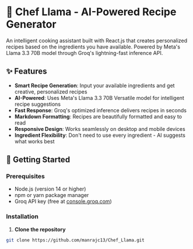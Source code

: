 # 🍳 Chef Llama - AI-Powered Recipe Generator

An intelligent cooking assistant built with React.js that creates personalized recipes based on the ingredients you have available. Powered by Meta's Llama 3.3 70B model through Groq's lightning-fast inference API.

## ✨ Features

- **Smart Recipe Generation**: Input your available ingredients and get creative, personalized recipes
- **AI-Powered**: Uses Meta's Llama 3.3 70B Versatile model for intelligent recipe suggestions
- **Fast Response**: Groq's optimized inference delivers recipes in seconds
- **Markdown Formatting**: Recipes are beautifully formatted and easy to read
- **Responsive Design**: Works seamlessly on desktop and mobile devices
- **Ingredient Flexibility**: Don't need to use every ingredient - AI suggests what works best

## 🚀 Getting Started

### Prerequisites

- Node.js (version 14 or higher)
- npm or yarn package manager
- Groq API key (free at [console.groq.com](https://console.groq.com))

### Installation

1. **Clone the repository**
  ```bash
  git clone https://github.com/manrajc13/Chef_Llama.git
